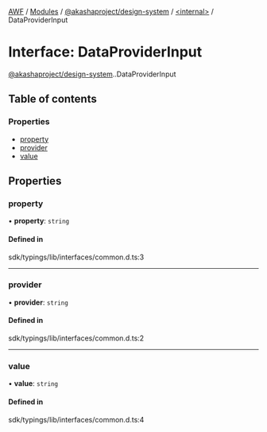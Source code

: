 [AWF](../README.md) / [Modules](../modules.md) / [@akashaproject/design-system](../modules/akashaproject_design_system.md) / [<internal\>](../modules/akashaproject_design_system._internal_.md) / DataProviderInput

# Interface: DataProviderInput

[@akashaproject/design-system](../modules/akashaproject_design_system.md).[<internal>](../modules/akashaproject_design_system._internal_.md).DataProviderInput

## Table of contents

### Properties

- [property](akashaproject_design_system._internal_.DataProviderInput.md#property)
- [provider](akashaproject_design_system._internal_.DataProviderInput.md#provider)
- [value](akashaproject_design_system._internal_.DataProviderInput.md#value)

## Properties

### property

• **property**: `string`

#### Defined in

sdk/typings/lib/interfaces/common.d.ts:3

___

### provider

• **provider**: `string`

#### Defined in

sdk/typings/lib/interfaces/common.d.ts:2

___

### value

• **value**: `string`

#### Defined in

sdk/typings/lib/interfaces/common.d.ts:4
